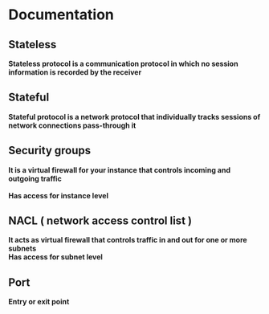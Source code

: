 # Documentation 

## Stateless
**Stateless protocol is a communication protocol in which no session information is recorded by the receiver**<br/>

## Stateful
**Stateful protocol is a network protocol that individually tracks sessions of network connections pass-through it**<br/>
## Security groups
**It is a virtual firewall for your instance that controls incoming and outgoing traffic**<br/>  
**Has access for instance level**<br/>

## NACL ( network access control list )
**It acts as virtual firewall that controls traffic in and out for one or more subnets**<br/> 
**Has access for subnet level**<br/>

## Port
**Entry or exit point**


